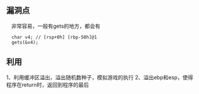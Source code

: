 ## 漏洞点
&#8195;非常容易，一般有gets的地方，都会有
```
  char v4; // [rsp+0h] [rbp-50h]@1
  gets(&v4);
```

## 利用
1、利用缓冲区溢出，溢出随机数种子，模拟游戏的执行
2、溢出ebp和esp，使得程序在return时，返回到程序的最后
